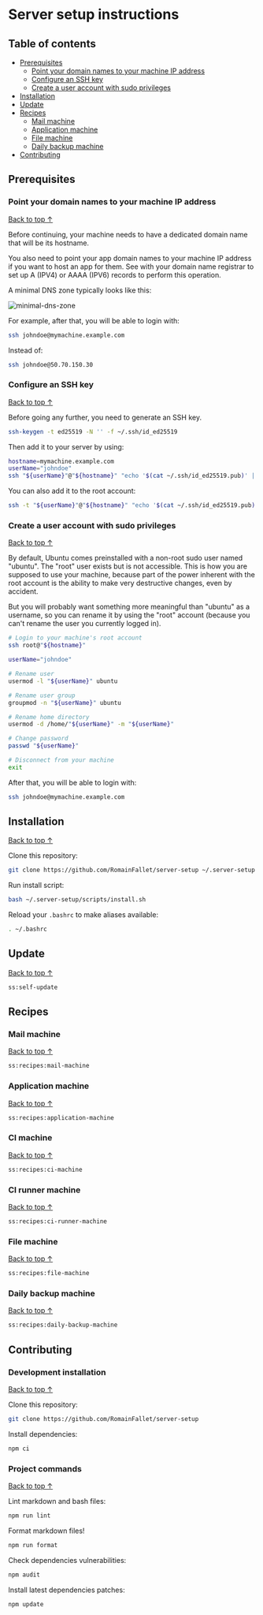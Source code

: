 # Server setup instructions

## Table of contents

- [Prerequisites](#prerequisites)
  - [Point your domain names to your machine IP address](#point-your-domain-names-to-your-machine-ip-address)
  - [Configure an SSH key](#configure-an-ssh-key)
  - [Create a user account with sudo privileges](#create-a-user-account-with-sudo-privileges)
- [Installation](#installation)
- [Update](#update)
- [Recipes](#recipes)
  - [Mail machine](#mail-machine)
  - [Application machine](#application-machine)
  - [File machine](#file-machine)
  - [Daily backup machine](#daily-backup-machine)
- [Contributing](#contributing)

## Prerequisites

<!-- markdownlint-enable MD013 -->

### Point your domain names to your machine IP address

[Back to top ↑](#table-of-contents)

Before continuing, your machine needs to have a dedicated domain name
that will be its hostname.

You also need to point your app domain names to your machine IP address
if you want to host an app for them. See with your domain name registrar
to set up A (IPV4) or AAAA (IPV6) records to perform this operation.

A minimal DNS zone typically looks like this:

![minimal-dns-zone](https://user-images.githubusercontent.com/6952638/84637979-ae703b00-aef6-11ea-8343-0f2036609a6c.png)

For example, after that, you will be able to login with:

```bash
ssh johndoe@mymachine.example.com
```

Instead of:

```bash
ssh johndoe@50.70.150.30
```

### Configure an SSH key

[Back to top ↑](#table-of-contents)

Before going any further, you need to generate an SSH key.

```bash
ssh-keygen -t ed25519 -N '' -f ~/.ssh/id_ed25519
```

Then add it to your server by using:

<!-- markdownlint-disable MD013 -->

```bash
hostname=mymachine.example.com
userName="johndoe"
ssh "${userName}"@"${hostname}" "echo '$(cat ~/.ssh/id_ed25519.pub)' | tee -a ~/.ssh/authorized_keys > /dev/null"
```

<!-- markdownlint-enable MD013 -->

You can also add it to the root account:

<!-- markdownlint-disable MD013 -->

```bash
ssh -t "${userName}"@"${hostname}" "echo '$(cat ~/.ssh/id_ed25519.pub)' | sudo tee -a /root/.ssh/authorized_keys > /dev/null"
```

### Create a user account with sudo privileges

[Back to top ↑](#table-of-contents)

By default, Ubuntu comes preinstalled with a non-root sudo user named "ubuntu".
The "root" user exists but is not accessible.
This is how you are supposed to use your machine, because
part of the power inherent with the root account is the
ability to make very destructive changes, even by accident.

But you will probably want something more meaningful
than "ubuntu" as a username, so you can rename it by
using the "root" account
(because you can't rename the user you currently logged in).

<!-- markdownlint-disable MD013 -->

```bash
# Login to your machine's root account
ssh root@"${hostname}"

userName="johndoe"

# Rename user
usermod -l "${userName}" ubuntu

# Rename user group
groupmod -n "${userName}" ubuntu

# Rename home directory
usermod -d /home/"${userName}" -m "${userName}"

# Change password
passwd "${userName}"

# Disconnect from your machine
exit
```

After that, you will be able to login with:

```bash
ssh johndoe@mymachine.example.com
```

<!-- markdownlint-enable MD013 -->

## Installation

[Back to top ↑](#table-of-contents)

Clone this repository:

```bash
git clone https://github.com/RomainFallet/server-setup ~/.server-setup
```

Run install script:

```bash
bash ~/.server-setup/scripts/install.sh
```

Reload your `.bashrc` to make aliases available:

```bash
. ~/.bashrc
```

## Update

[Back to top ↑](#table-of-contents)

```bash
ss:self-update
```

## Recipes

### Mail machine

[Back to top ↑](#table-of-contents)

```bash
ss:recipes:mail-machine
```

### Application machine

[Back to top ↑](#table-of-contents)

```bash
ss:recipes:application-machine
```

### CI machine

[Back to top ↑](#table-of-contents)

```bash
ss:recipes:ci-machine
```

### CI runner machine

[Back to top ↑](#table-of-contents)

```bash
ss:recipes:ci-runner-machine
```

### File machine

[Back to top ↑](#table-of-contents)

```bash
ss:recipes:file-machine
```

### Daily backup machine

[Back to top ↑](#table-of-contents)

```bash
ss:recipes:daily-backup-machine
```

## Contributing

### Development installation

[Back to top ↑](#table-of-contents)

Clone this repository:

```bash
git clone https://github.com/RomainFallet/server-setup
```

Install dependencies:

```bash
npm ci
```

### Project commands

[Back to top ↑](#table-of-contents)

Lint markdown and bash files:

```bash
npm run lint
```

Format markdown files!

```bash
npm run format
```

Check dependencies vulnerabilities:

```bash
npm audit
```

Install latest dependencies patches:

```bash
npm update
```
